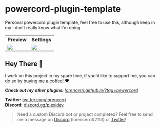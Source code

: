 # powercord-plugin-template

Personal powercord plugin template, feel free to use this, although keep in my I don't really know what I'm doing.

| Preview                                 | Settings                            |
| --------------------------------------- | ----------------------------------- |
| ![](https://i.plexidev.org/RmG67u3.gif) | ![](https://i.plexidev.org/FmULjPO) |

## Hey There 👋

I work on this project in my spare time, if you'd like to support me, you can do so by [buying me a coffee! ❤️](https://www.buymeacoffee.com/lorencerri)

***Check out my other plugins:** [lorencerri.github.io/?tag=powercord](https://lorencerri.github.io/?tag=powercord)*

**Twitter:** [twitter.com/lorencerri](https://twitter.com/lorencerri) <br>
**Discord:** [discord.gg/plexidev](https://discord.gg/plexidev)

> Need a custom Discord bot or project completed? Feel free to send me a message on [Discord](https://discord.gg/plexidev) (lorencerri#2113) or [Twitter](https://twitter.com/lorencerri)!
